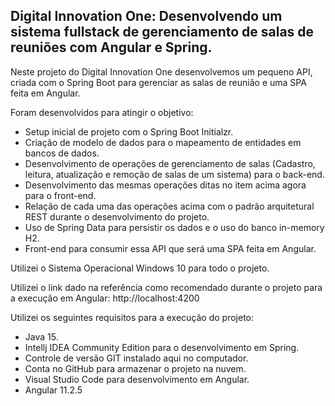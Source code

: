 ## Digital Innovation One: Desenvolvendo um sistema fullstack de gerenciamento de salas de reuniões com Angular e Spring.

Neste projeto do Digital Innovation One desenvolvemos um pequeno API, criada com o Spring Boot para gerenciar as salas de reunião e uma SPA feita em Angular.

Foram desenvolvidos para atingir o objetivo:

* Setup inicial de projeto com o Spring Boot Initialzr.
* Criação de modelo de dados para o mapeamento de entidades em bancos de dados.
* Desenvolvimento de operações de gerenciamento de salas (Cadastro, leitura, atualização e remoção de salas de um sistema) para o back-end.
* Desenvolvimento das mesmas operações ditas no item acima agora para o front-end.
* Relação de cada uma das operações acima com o padrão arquitetural REST durante o desenvolvimento do projeto.
* Uso de Spring Data para persistir os dados e o uso do banco in-memory H2.
* Front-end para consumir essa API que será uma SPA feita em Angular.

Utilizei o Sistema Operacional Windows 10 para todo o projeto.

Utilizei o link dado na referência como recomendado durante o projeto para a execução em Angular: http://localhost:4200

Utilizei os seguintes requisitos para a execução do projeto: 

* Java 15.
* Intellj IDEA Community Edition para o desenvolvimento em Spring.
* Controle de versão GIT instalado aqui no computador.
* Conta no GitHub para armazenar o projeto na nuvem.
* Visual Studio Code para desenvolvimento em Angular.
* Angular 11.2.5
